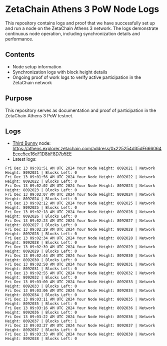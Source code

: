 # ZetaChain Athens 3 PoW Node Logs
This repository contains logs and proof that we have successfully set up and run a node on the ZetaChain Athens 3 network. The logs demonstrate continuous node operation, including synchronization details and performance.

## Contents
- Node setup information
- Synchronization logs with block height details
- Ongoing proof of work logs to verify active participation in the ZetaChain network

## Purpose
This repository serves as documentation and proof of participation in the ZetaChain Athens 3 PoW testnet.

## Logs

- [Third Bunny](https://thirdbunny.xyz/) node: https://athens.explorer.zetachain.com/address/0x225254d35dE666064Eccc5ce16eF1D8bF8D7b5EE
- Latest logs:
```
Fri Dec 13 09:01:51 AM UTC 2024 Your Node Height: 8092021 | Network Height: 8092021 | Blocks Left: 0
Fri Dec 13 09:01:56 AM UTC 2024 Your Node Height: 8092022 | Network Height: 8092022 | Blocks Left: 0
Fri Dec 13 09:02:02 AM UTC 2024 Your Node Height: 8092023 | Network Height: 8092023 | Blocks Left: 0
Fri Dec 13 09:02:07 AM UTC 2024 Your Node Height: 8092024 | Network Height: 8092024 | Blocks Left: 0
Fri Dec 13 09:02:12 AM UTC 2024 Your Node Height: 8092025 | Network Height: 8092025 | Blocks Left: 0
Fri Dec 13 09:02:18 AM UTC 2024 Your Node Height: 8092026 | Network Height: 8092026 | Blocks Left: 0
Fri Dec 13 09:02:23 AM UTC 2024 Your Node Height: 8092027 | Network Height: 8092027 | Blocks Left: 0
Fri Dec 13 09:02:29 AM UTC 2024 Your Node Height: 8092028 | Network Height: 8092028 | Blocks Left: 0
Fri Dec 13 09:02:34 AM UTC 2024 Your Node Height: 8092028 | Network Height: 8092028 | Blocks Left: 0
Fri Dec 13 09:02:39 AM UTC 2024 Your Node Height: 8092029 | Network Height: 8092029 | Blocks Left: 0
Fri Dec 13 09:02:44 AM UTC 2024 Your Node Height: 8092030 | Network Height: 8092030 | Blocks Left: 0
Fri Dec 13 09:02:50 AM UTC 2024 Your Node Height: 8092031 | Network Height: 8092031 | Blocks Left: 0
Fri Dec 13 09:02:55 AM UTC 2024 Your Node Height: 8092032 | Network Height: 8092032 | Blocks Left: 0
Fri Dec 13 09:03:00 AM UTC 2024 Your Node Height: 8092033 | Network Height: 8092033 | Blocks Left: 0
Fri Dec 13 09:03:06 AM UTC 2024 Your Node Height: 8092034 | Network Height: 8092034 | Blocks Left: 0
Fri Dec 13 09:03:11 AM UTC 2024 Your Node Height: 8092035 | Network Height: 8092035 | Blocks Left: 0
Fri Dec 13 09:03:16 AM UTC 2024 Your Node Height: 8092036 | Network Height: 8092036 | Blocks Left: 0
Fri Dec 13 09:03:22 AM UTC 2024 Your Node Height: 8092036 | Network Height: 8092037 | Blocks Left: 1
Fri Dec 13 09:03:27 AM UTC 2024 Your Node Height: 8092037 | Network Height: 8092037 | Blocks Left: 0
Fri Dec 13 09:03:33 AM UTC 2024 Your Node Height: 8092038 | Network Height: 8092038 | Blocks Left: 0
```
